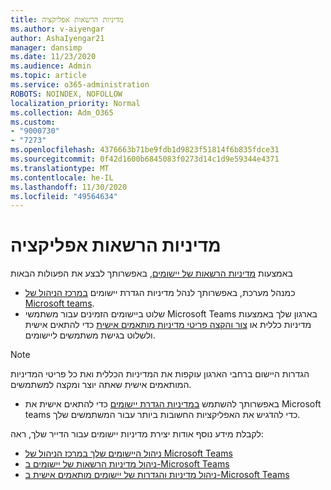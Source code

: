 ```yaml
---
title: מדיניות הרשאות אפליקציה
ms.author: v-aiyengar
author: AshaIyengar21
manager: dansimp
ms.date: 11/23/2020
ms.audience: Admin
ms.topic: article
ms.service: o365-administration
ROBOTS: NOINDEX, NOFOLLOW
localization_priority: Normal
ms.collection: Adm_O365
ms.custom:
- "9000730"
- "7273"
ms.openlocfilehash: 4376663b71be9fdb1d9823f51814f6b835fdce31
ms.sourcegitcommit: 0f42d1600b6845083f0273d14c1d9e59344e4371
ms.translationtype: MT
ms.contentlocale: he-IL
ms.lasthandoff: 11/30/2020
ms.locfileid: "49564634"
---
```

# <a name="app-permission-policies"></a>מדיניות הרשאות אפליקציה

באמצעות [מדיניות הרשאות של יישומים](https://docs.microsoft.com/microsoftteams/teams-app-permission-policies), באפשרותך לבצע את הפעולות הבאות
- כמנהל מערכת, באפשרותך לנהל מדיניות הגדרת יישומים [במרכז הניהול של Microsoft teams](https://admin.teams.microsoft.com/policies/app-permission).
- שלוט ביישומים הזמינים עבור משתמשי Microsoft Teams בארגון שלך באמצעות מדיניות כללית או [צור והקצה פריטי מדיניות מותאמים אישית](https://docs.microsoft.com/microsoftteams/teams-app-permission-policies#create-a-custom-app-permission-policy) כדי להתאים אישית ולשלוט בגישת משתמשים ליישומים. 
> [!NOTE]
> הגדרות היישום ברחבי הארגון עוקפות את המדיניות הכללית ואת כל פריטי המדיניות המותאמים אישית שאתה יוצר ומקצה למשתמשים.
- באפשרותך להשתמש [במדיניות הגדרת יישומים](https://docs.microsoft.com/microsoftteams/teams-app-setup-policies) כדי להתאים אישית את Microsoft teams כדי להדגיש את האפליקציות החשובות ביותר עבור המשתמשים שלך. 


לקבלת מידע נוסף אודות יצירת מדיניות יישומים עבור הדייר שלך, ראה:
- [ניהול היישומים שלך במרכז הניהול של Microsoft Teams](https://docs.microsoft.com/MicrosoftTeams/manage-apps)
- [ניהול מדיניות הרשאות של יישומים ב-Microsoft Teams](https://docs.microsoft.com/microsoftteams/teams-app-permission-policies)
- [ניהול מדיניות והגדרות של יישומים מותאמים אישית ב-Microsoft Teams](https://docs.microsoft.com/MicrosoftTeams/teams-custom-app-policies-and-settings)
